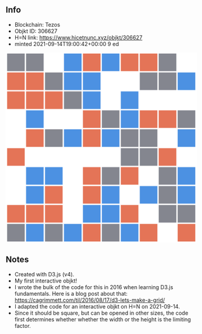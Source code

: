 ## Info
- Blockchain: Tezos
- Objkt ID: 306627
- H=N link: https://www.hicetnunc.xyz/objkt/306627
- minted 2021-09-14T19:00:42+00:00 9 ed

![thumbnail.png](thumbnail.png)

## Notes
- Created with D3.js (v4).
- My first interactive objkt!
- I wrote the bulk of the code for this in 2016 when learning D3.js fundamentals. Here is a blog post about that: https://cagrimmett.com/til/2016/08/17/d3-lets-make-a-grid/
- I adapted the code for an interactive objkt on H=N on 2021-09-14.
- Since it should be square, but can be opened in other sizes, the code first determines whether whether the width or the height is the limiting factor.